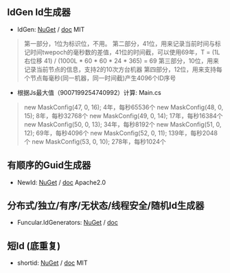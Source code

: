 ## IdGen  Id生成器

- IdGen: [NuGet](https://www.nuget.org/packages/IdGen/) / [doc](https://github.com/RobThree/IdGen) MIT


> 第一部分，1位为标识位，不用。
> 第二部分，41位，用来记录当前时间与标记时间twepoch的毫秒数的差值，41位的时间截，可以使用69年，T = (1L 右位移 41) / (1000L * 60 * 60 * 24 * 365) = 69
> 第三部分，10位，用来记录当前节点的信息，支持2的10次方台机器
> 第四部分，12位，用来支持每个节点每毫秒(同一机器，同一时间截)产生4096个ID序号


- 根据Js最大值（9007199254740992）计算: Main.cs
> new MaskConfig(47, 0, 16);  4年，每秒65536个
> new MaskConfig(48, 0, 15);  8年，每秒32768个
> new MaskConfig(49, 0, 14);  17年，每秒16384个
> new MaskConfig(50, 0, 13);  34年，每秒8192个
> new MaskConfig(51, 0, 12);  69年，每秒4096个
> new MaskConfig(52, 0, 11);  139年，每秒2048个
> new MaskConfig(53, 0, 10);  278年，每秒1024个


## 有顺序的Guid生成器

- NewId: [NuGet](https://www.nuget.org/packages/NewId/) / [doc](https://github.com/phatboyg/NewId) Apache2.0



## 分布式/独立/有序/无状态/线程安全/随机Id生成器

- Funcular.IdGenerators: [NuGet](https://www.nuget.org/packages/Funcular.IdGenerators/) / [doc](https://github.com/piranout/Funcular.IdGenerators)



## 短Id (底重复)

- shortid: [NuGet](https://www.nuget.org/packages/shortid/) / [doc](https://github.com/bolorundurowb/shortid/) MIT
